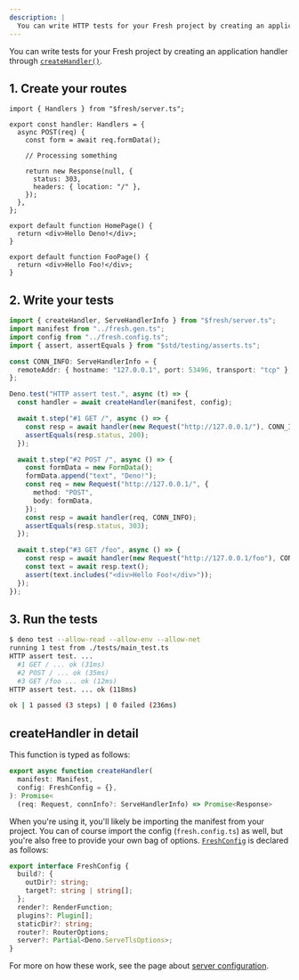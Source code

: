 ```yaml
---
description: |
  You can write HTTP tests for your Fresh project by creating an application handler.
---
```


You can write tests for your Fresh project by creating an application handler
through
[`createHandler()`](https://deno.land/x/fresh/server.ts?doc=&s=createHandler).

## 1. Create your routes

```tsx routes/index.tsx
import { Handlers } from "$fresh/server.ts";

export const handler: Handlers = {
  async POST(req) {
    const form = await req.formData();

    // Processing something

    return new Response(null, {
      status: 303,
      headers: { location: "/" },
    });
  },
};

export default function HomePage() {
  return <div>Hello Deno!</div>;
}
```

```tsx routes/foo.tsx
export default function FooPage() {
  return <div>Hello Foo!</div>;
}
```

## 2. Write your tests

```ts tests/main_test.ts
import { createHandler, ServeHandlerInfo } from "$fresh/server.ts";
import manifest from "../fresh.gen.ts";
import config from "../fresh.config.ts";
import { assert, assertEquals } from "$std/testing/asserts.ts";

const CONN_INFO: ServeHandlerInfo = {
  remoteAddr: { hostname: "127.0.0.1", port: 53496, transport: "tcp" },
};

Deno.test("HTTP assert test.", async (t) => {
  const handler = await createHandler(manifest, config);

  await t.step("#1 GET /", async () => {
    const resp = await handler(new Request("http://127.0.0.1/"), CONN_INFO);
    assertEquals(resp.status, 200);
  });

  await t.step("#2 POST /", async () => {
    const formData = new FormData();
    formData.append("text", "Deno!");
    const req = new Request("http://127.0.0.1/", {
      method: "POST",
      body: formData,
    });
    const resp = await handler(req, CONN_INFO);
    assertEquals(resp.status, 303);
  });

  await t.step("#3 GET /foo", async () => {
    const resp = await handler(new Request("http://127.0.0.1/foo"), CONN_INFO);
    const text = await resp.text();
    assert(text.includes("<div>Hello Foo!</div>"));
  });
});
```

## 3. Run the tests

```sh Terminal
$ deno test --allow-read --allow-env --allow-net
running 1 test from ./tests/main_test.ts
HTTP assert test. ...
  #1 GET / ... ok (31ms)
  #2 POST / ... ok (35ms)
  #3 GET /foo ... ok (12ms)
HTTP assert test. ... ok (118ms)

ok | 1 passed (3 steps) | 0 failed (236ms)
```

## createHandler in detail

This function is typed as follows:

```ts fresh 🍋
export async function createHandler(
  manifest: Manifest,
  config: FreshConfig = {},
): Promise<
  (req: Request, connInfo?: ServeHandlerInfo) => Promise<Response>
```

When you're using it, you'll likely be importing the manifest from your project.
You can of course import the config (`fresh.config.ts`) as well, but you're also
free to provide your own bag of options.
[`FreshConfig`](https://deno.land/x/fresh/server.ts?s=FreshConfig) is declared
as follows:

```ts fresh 🍋
export interface FreshConfig {
  build?: {
    outDir?: string;
    target?: string | string[];
  };
  render?: RenderFunction;
  plugins?: Plugin[];
  staticDir?: string;
  router?: RouterOptions;
  server?: Partial<Deno.ServeTlsOptions>;
}
```

For more on how these work, see the page about
[server configuration](/docs/1.x/concepts/server-configuration).

